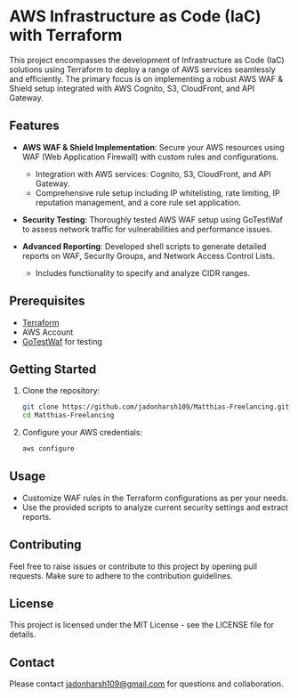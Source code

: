 # AWS Infrastructure as Code (IaC) with Terraform

This project encompasses the development of Infrastructure as Code (IaC) solutions using Terraform to deploy a range of AWS services seamlessly and efficiently. The primary focus is on implementing a robust AWS WAF & Shield setup integrated with AWS Cognito, S3, CloudFront, and API Gateway.

## Features

- **AWS WAF & Shield Implementation**: Secure your AWS resources using WAF (Web Application Firewall) with custom rules and configurations.
  - Integration with AWS services: Cognito, S3, CloudFront, and API Gateway.
  - Comprehensive rule setup including IP whitelisting, rate limiting, IP reputation management, and a core rule set application.
  
- **Security Testing**: Thoroughly tested AWS WAF setup using GoTestWaf to assess network traffic for vulnerabilities and performance issues.
  
- **Advanced Reporting**: Developed shell scripts to generate detailed reports on WAF, Security Groups, and Network Access Control Lists.
  - Includes functionality to specify and analyze CIDR ranges.

## Prerequisites

- [Terraform](https://www.terraform.io/)
- AWS Account
- [GoTestWaf](https://github.com/wallarm/gotestwaf) for testing

## Getting Started

1. Clone the repository:
   ```bash
   git clone https://github.com/jadonharsh109/Matthias-Freelancing.git
   cd Matthias-Freelancing

2. Configure your AWS credentials:
   ```bash
   aws configure

## Usage

- Customize WAF rules in the Terraform configurations as per your needs.
- Use the provided scripts to analyze current security settings and extract reports.

## Contributing
Feel free to raise issues or contribute to this project by opening pull requests. Make sure to adhere to the contribution guidelines.

## License
This project is licensed under the MIT License - see the LICENSE file for details.

## Contact
Please contact jadonharsh109@gmail.com for questions and collaboration.




